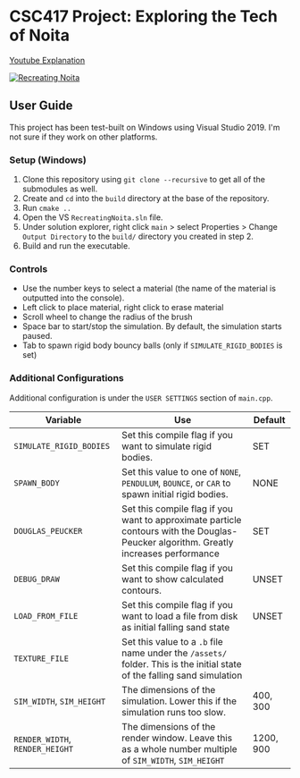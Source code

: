 CSC417 Project: Exploring the Tech of Noita
===========================================

[Youtube Explanation](https://youtu.be/ixqOd76E_bU)

[![Recreating Noita](https://img.youtube.com/vi/ixqOd76E_bU/0.jpg)](https://www.youtube.com/watch?v=ixqOd76E_bU)

## User Guide
This project has been test-built on Windows using Visual Studio 2019. I'm not sure if they work on other platforms.

### Setup (Windows)
1. Clone this repository using `git clone --recursive` to get all of the submodules as well.
1. Create and `cd` into the `build` directory at the base of the repository.
1. Run `cmake ..`
1. Open the VS `RecreatingNoita.sln` file.
1. Under solution explorer, right click `main` > select Properties > Change `Output Directory` to the `build/` directory you created in step 2.
1. Build and run the executable.

### Controls
* Use the number keys to select a material (the name of the material is outputted into the console).
* Left click to place material, right click to erase material
* Scroll wheel to change the radius of the brush
* Space bar to start/stop the simulation. By default, the simulation starts paused.
* Tab to spawn rigid body bouncy balls (only if `SIMULATE_RIGID_BODIES` is set)

### Additional Configurations
Additional configuration is under the `USER SETTINGS` section of `main.cpp`.

| Variable | Use | Default |
| -------- | --- | ------- |
| `SIMULATE_RIGID_BODIES`   | Set this compile flag if you want to simulate rigid bodies. | SET |
| `SPAWN_BODY`              | Set this value to one of `NONE`, `PENDULUM`, `BOUNCE`, or `CAR` to spawn initial rigid bodies. | NONE |
| `DOUGLAS_PEUCKER`         | Set this compile flag if you want to approximate particle contours with the Douglas-Peucker algorithm. Greatly increases performance | SET |
| `DEBUG_DRAW`              | Set this compile flag if you want to show calculated contours. | UNSET |
| `LOAD_FROM_FILE`          | Set this compile flag if you want to load a file from disk as initial falling sand state | UNSET |
| `TEXTURE_FILE`            | Set this value to a `.b` file name under the `/assets/` folder. This is the initial state of the falling sand simulation | |
| `SIM_WIDTH`, `SIM_HEIGHT` | The dimensions of the simulation. Lower this if the simulation runs too slow. | 400, 300 |
| `RENDER_WIDTH`, `RENDER_HEIGHT` | The dimensions of the render window. Leave this as a whole number multiple of `SIM_WIDTH`, `SIM_HEIGHT` | 1200, 900 |
